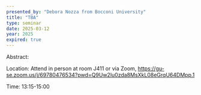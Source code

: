 ```yaml
---
presented_by: "Debora Nozza from Bocconi University"
title: "TBA"
type: seminar
date: 2025-03-12
year: 2025
expired: true
---
```


Abstract:

 













Location: Attend in person at room J411 or via Zoom, https://gu-se.zoom.us/j/69780476534?pwd=Q9Uw2lu0zda8MsXkL08eGrqU64DMpp.1

Time: 13:15-15:00
